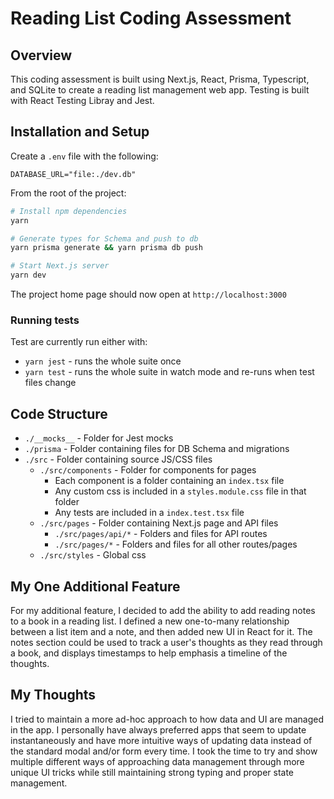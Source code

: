 # Reading List Coding Assessment

## Overview

This coding assessment is built using Next.js, React, Prisma, Typescript, and SQLite to create a reading list management web app. Testing is built with React Testing Libray and Jest.

## Installation and Setup

Create a `.env` file with the following:

```
DATABASE_URL="file:./dev.db"
```

From the root of the project:

```bash
# Install npm dependencies
yarn

# Generate types for Schema and push to db
yarn prisma generate && yarn prisma db push

# Start Next.js server
yarn dev
```

The project home page should now open at `http://localhost:3000`

### Running tests

Test are currently run either with:
* `yarn jest` - runs the whole suite once
* `yarn test` - runs the whole suite in watch mode and re-runs when test files change

## Code Structure

* `./__mocks__` - Folder for Jest mocks
* `./prisma` - Folder containing files for DB Schema and migrations
* `./src` - Folder containing source JS/CSS files
  * `./src/components` - Folder for components for pages
    * Each component is a folder containing an `index.tsx` file
    * Any custom css is included in a `styles.module.css` file in that folder
    * Any tests are included in a `index.test.tsx` file
  * `./src/pages` - Folder containing Next.js page and API files
    * `./src/pages/api/*` - Folders and files for API routes
    * `./src/pages/*` - Folders and files for all other routes/pages
  * `./src/styles` - Global css

## My One Additional Feature

For my additional feature, I decided to add the ability to add reading notes to a book in a reading list. I defined a new one-to-many
relationship between a list item and a note, and then added new UI in React for it. The notes section could be used to track a user's
thoughts as they read through a book, and displays timestamps to help emphasis a timeline of the thoughts.

## My Thoughts

I tried to maintain a more ad-hoc approach to how data and UI are managed in the app. I personally have always preferred apps that seem
to update instantaneously and have more intuitive ways of updating data instead of the standard modal and/or form every time. I took the
time to try and show multiple different ways of approaching data management through more unique UI tricks while still maintaining strong
typing and proper state management.
